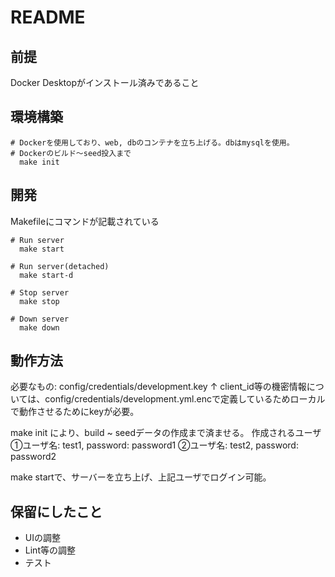 # README

## 前提
Docker Desktopがインストール済みであること

## 環境構築
```
# Dockerを使用しており、web, dbのコンテナを立ち上げる。dbはmysqlを使用。
# Dockerのビルド〜seed投入まで
  make init
```

## 開発
Makefileにコマンドが記載されている
```
# Run server
  make start
   
# Run server(detached)
  make start-d
  
# Stop server
  make stop

# Down server
  make down
```

## 動作方法
必要なもの: config/credentials/development.key
↑ client_id等の機密情報については、config/credentials/development.yml.encで定義しているためローカルで動作させるためにkeyが必要。

make init により、build ~ seedデータの作成まで済ませる。
作成されるユーザ
①ユーザ名: test1, password: password1
②ユーザ名: test2, password: password2


make startで、サーバーを立ち上げ、上記ユーザでログイン可能。

## 保留にしたこと
- UIの調整
- Lint等の調整
- テスト